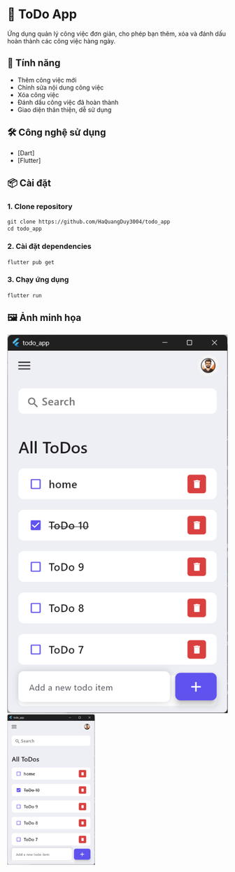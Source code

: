 # 📝 ToDo App

Ứng dụng quản lý công việc đơn giản, cho phép bạn thêm, xóa và đánh dấu hoàn thành các công việc hàng ngày.

## 🚀 Tính năng

- Thêm công việc mới
- Chỉnh sửa nội dung công việc
- Xóa công việc
- Đánh dấu công việc đã hoàn thành
- Giao diện thân thiện, dễ sử dụng

## 🛠️ Công nghệ sử dụng

- [Dart]
- [Flutter]

## 📦 Cài đặt

### 1. Clone repository
```
git clone https://github.com/HaQuangDuy3004/todo_app
cd todo_app
```
### 2. Cài đặt dependencies
``
flutter pub get
``
### 3. Chạy ứng dụng
``
flutter run
``

## 🖼️ Ảnh minh họa
![Trang chủ](assets/images/screenshot_home_todo.png)
<img src="assets/images/screenshot_home_todo.png" alt="Logo dự án" width="200">
